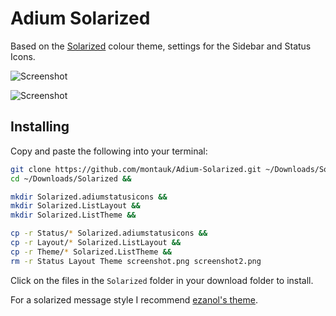 Adium Solarized
===============

Based on the [Solarized](http://ethanschoonover.com/solarized) colour theme, settings for the
Sidebar and Status Icons.

![Screenshot](https://raw.github.com/montauk/Adium-Status-Solarized/master/screenshot.png)

![Screenshot](https://raw.github.com/montauk/Adium-Status-Solarized/master/screenshot2.png)

Installing
----------
Copy and paste the following into your terminal:

```bash
git clone https://github.com/montauk/Adium-Solarized.git ~/Downloads/Solarized &&
cd ~/Downloads/Solarized &&

mkdir Solarized.adiumstatusicons &&
mkdir Solarized.ListLayout &&
mkdir Solarized.ListTheme &&

cp -r Status/* Solarized.adiumstatusicons &&
cp -r Layout/* Solarized.ListLayout &&
cp -r Theme/* Solarized.ListTheme &&
rm -r Status Layout Theme screenshot.png screenshot2.png
```

Click on the files in the `Solarized` folder in your download folder to install.

For a solarized message style I recommend [ezanol's theme](https://github.com/ezanol/Adium-Solarized).
